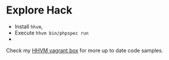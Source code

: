 # Explore Hack

* Install `hhvm`,
* Execute `hhvm bin/phpspec run`
* 
Check my [HHVM vagrant box](https://github.com/vicb/hhvm-vagrant) for more up to date code samples.
